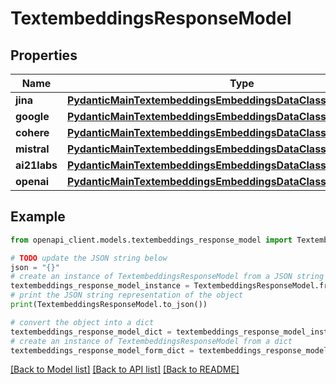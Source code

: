 # TextembeddingsResponseModel


## Properties

Name | Type | Description | Notes
------------ | ------------- | ------------- | -------------
**jina** | [**PydanticMainTextembeddingsEmbeddingsDataClass94559369367824**](PydanticMainTextembeddingsEmbeddingsDataClass94559369367824.md) |  | [optional] 
**google** | [**PydanticMainTextembeddingsEmbeddingsDataClass94559369234112**](PydanticMainTextembeddingsEmbeddingsDataClass94559369234112.md) |  | [optional] 
**cohere** | [**PydanticMainTextembeddingsEmbeddingsDataClass94559369235600**](PydanticMainTextembeddingsEmbeddingsDataClass94559369235600.md) |  | [optional] 
**mistral** | [**PydanticMainTextembeddingsEmbeddingsDataClass94559369215696**](PydanticMainTextembeddingsEmbeddingsDataClass94559369215696.md) |  | [optional] 
**ai21labs** | [**PydanticMainTextembeddingsEmbeddingsDataClass94559369220000**](PydanticMainTextembeddingsEmbeddingsDataClass94559369220000.md) |  | [optional] 
**openai** | [**PydanticMainTextembeddingsEmbeddingsDataClass94559369224304**](PydanticMainTextembeddingsEmbeddingsDataClass94559369224304.md) |  | [optional] 

## Example

```python
from openapi_client.models.textembeddings_response_model import TextembeddingsResponseModel

# TODO update the JSON string below
json = "{}"
# create an instance of TextembeddingsResponseModel from a JSON string
textembeddings_response_model_instance = TextembeddingsResponseModel.from_json(json)
# print the JSON string representation of the object
print(TextembeddingsResponseModel.to_json())

# convert the object into a dict
textembeddings_response_model_dict = textembeddings_response_model_instance.to_dict()
# create an instance of TextembeddingsResponseModel from a dict
textembeddings_response_model_form_dict = textembeddings_response_model.from_dict(textembeddings_response_model_dict)
```
[[Back to Model list]](../README.md#documentation-for-models) [[Back to API list]](../README.md#documentation-for-api-endpoints) [[Back to README]](../README.md)


